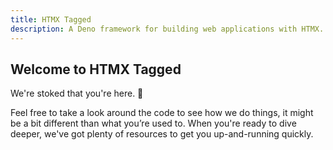 ```yaml
---
title: HTMX Tagged
description: A Deno framework for building web applications with HTMX.
---
```


## Welcome to HTMX Tagged

We're stoked that you're here. 🥳

Feel free to take a look around the code to see how we do things, it might be a
bit different than what you’re used to. When you're ready to dive deeper, we've
got plenty of resources to get you up-and-running quickly.
